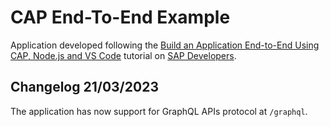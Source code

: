 # CAP End-To-End Example
Application developed following the [Build an Application End-to-End Using CAP, Node.js and VS Code](https://developers.sap.com/mission.btp-application-cap-e2e.html) tutorial on [SAP Developers](developers.sap.com).

## Changelog 21/03/2023
The application has now support for GraphQL APIs protocol at `/graphql`.
